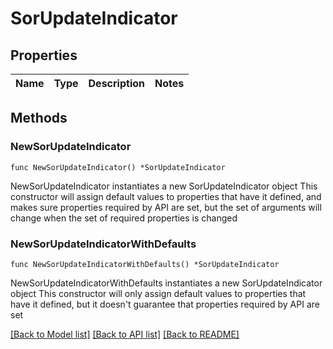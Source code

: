 # SorUpdateIndicator

## Properties

Name | Type | Description | Notes
------------ | ------------- | ------------- | -------------

## Methods

### NewSorUpdateIndicator

`func NewSorUpdateIndicator() *SorUpdateIndicator`

NewSorUpdateIndicator instantiates a new SorUpdateIndicator object
This constructor will assign default values to properties that have it defined,
and makes sure properties required by API are set, but the set of arguments
will change when the set of required properties is changed

### NewSorUpdateIndicatorWithDefaults

`func NewSorUpdateIndicatorWithDefaults() *SorUpdateIndicator`

NewSorUpdateIndicatorWithDefaults instantiates a new SorUpdateIndicator object
This constructor will only assign default values to properties that have it defined,
but it doesn't guarantee that properties required by API are set


[[Back to Model list]](../README.md#documentation-for-models) [[Back to API list]](../README.md#documentation-for-api-endpoints) [[Back to README]](../README.md)


